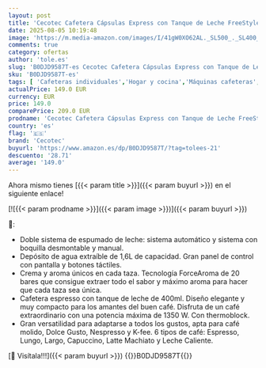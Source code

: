 ```yaml
---
layout: post
title: 'Cecotec Cafetera Cápsulas Express con Tanque de Leche FreeStyle Latte T. 1350W  20 Bares  Compatible con Café Molido  Dolce Gusto  Nespresso y K-Fee  Depósito 1 6L de Agua y 400ml de Leche'
date: 2025-08-05 10:19:48
image: 'https://m.media-amazon.com/images/I/41gW0XO62AL._SL500_._SL400_.jpg'
comments: true
category: ofertas
author: 'tole.es'
slug: 'B0DJD9587T-es Cecotec Cafetera Cápsulas Express con Tanque de Leche...'
sku: 'B0DJD9587T-es'
tags: [ 'Cafeteras individuales','Hogar y cocina','Máquinas cafeteras','Utensilios para café y té','cafetera','cecotec','dolce','gusto','nespresso','🇪🇸', ]
actualPrice: 149.0 EUR
currency: EUR
price: 149.0
comparePrice: 209.0 EUR
prodname: 'Cecotec Cafetera Cápsulas Express con Tanque de Leche FreeStyle Latte T. 1350W  20 Bares  Compatible con Café Molido  Dolce Gusto  Nespresso y K-Fee  Depósito 1 6L de Agua y 400ml de Leche'
country: 'es'
flag: '🇪🇸'
brand: 'Cecotec'
buyurl: 'https://www.amazon.es/dp/B0DJD9587T/?tag=tolees-21'
descuento: '28.71'
average: '149.0'
---
```


Ahora mismo tienes [{{< param title >}}]({{< param buyurl >}}) en el siguiente enlace!

[![{{< param prodname >}}]({{< param image >}})]({{< param buyurl >}})

🔎:

- Doble sistema de espumado de leche: sistema automático y sistema con boquilla desmontable y manual.
- Depósito de agua extraíble de 1,6L de capacidad. Gran panel de control con pantalla y botones táctiles.
- Crema y aroma únicos en cada taza. Tecnología ForceAroma de 20 bares que consigue extraer todo el sabor y máximo aroma para hacer que cada taza sea única.
- Cafetera espresso con tanque de leche de 400ml. Diseño elegante y muy compacto para los amantes del buen café. Disfruta de un café extraordinario con una potencia máxima de 1350 W. Con thermoblock.
- Gran versatilidad para adaptarse a todos los gustos, apta para café molido, Dolce Gusto, Nespresso y K-fee. 6 tipos de café: Espresso, Lungo, Largo, Capuccino, Latte Machiato y Leche Caliente.

[🛒 Visítala!!!]({{< param buyurl >}})
{{<world>}}B0DJD9587T{{</world>}}
